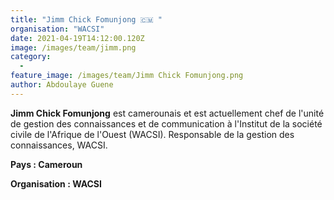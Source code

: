 ```yaml
---
title: "Jimm Chick Fomunjong 🇨🇲 "
organisation: "WACSI"
date: 2021-04-19T14:12:00.120Z
image: /images/team/jimm.png
category:
  - 
feature_image: /images/team/Jimm Chick Fomunjong.png
author: Abdoulaye Guene
---
```

**Jimm Chick Fomunjong** est camerounais et est actuellement chef de l'unité de gestion des connaissances et de communication à l'Institut de la société civile de l'Afrique de l'Ouest (WACSI). Responsable de la gestion des connaissances, WACSI.

**Pays :  Cameroun**

**Organisation : WACSI**